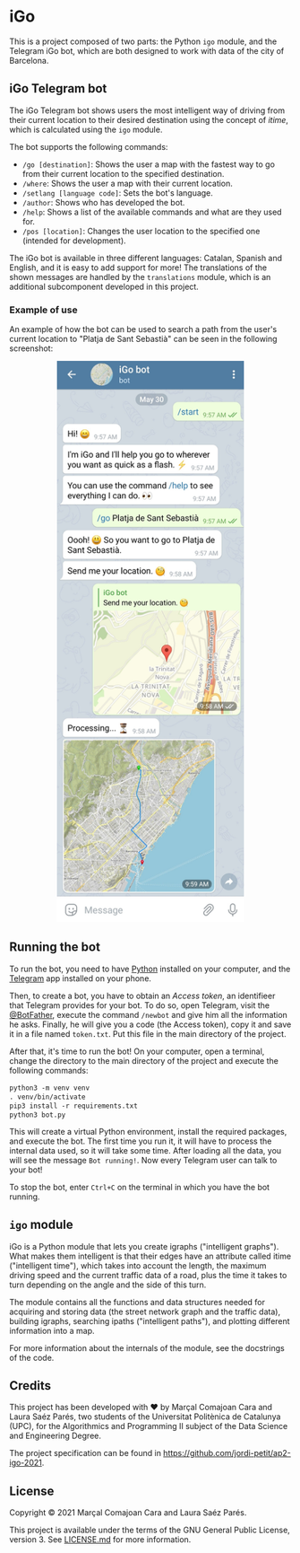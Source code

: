 # iGo

This is a project composed of two parts: the Python `igo` module, and the Telegram iGo bot, which are both
designed to work with data of the city of Barcelona.

## iGo Telegram bot

The iGo Telegram bot shows users the most intelligent way of driving from their current location to their
desired destination using the concept of *itime*, which is calculated using the `igo` module.

The bot supports the following commands:
 - `/go [destination]`: Shows the user a map with the fastest way to go from their current location to
   the specified destination. 
 - `/where`: Shows the user a map with their current location.
 - `/setlang [language code]`: Sets the bot's language.
 - `/author`: Shows who has developed the bot.
 - `/help`: Shows a list of the available commands and what are they used for.
 - `/pos [location]`: Changes the user location to the specified one (intended for development).

The iGo bot is available in three different languages: Catalan, Spanish and English, and it is easy
to add support for more! The translations of the shown messages are handled by the `translations` 
module, which is an additional subcomponent developed in this project.

### Example of use

An example of how the bot can be used to search a path from the user's current location to
"Platja de Sant Sebastià" can be seen in the following screenshot:

<p align="center">
  <img src="screenshot.png" height="1000">
</p>

## Running the bot

To run the bot, you need to have [Python](https://www.python.org/) installed on your computer,
and the [Telegram](https://telegram.org/) app installed on your phone.

Then, to create a bot, you have to obtain an *Access token*, an identifieer that Telegram provides for
your bot. To do so, open Telegram, visit the [@BotFather](https://telegram.me/botfather), execute the
command `/newbot` and give him all the information he asks. Finally, he will give you a code (the Access
token), copy it and save it in a file named `token.txt`. Put this file in the main directory of the project.

After that, it's time to run the bot! On your computer, open a terminal, change the directory to the
main directory of the project and execute the following commands:

    python3 -m venv venv
    . venv/bin/activate
    pip3 install -r requirements.txt 
    python3 bot.py

This will create a virtual Python environment, install the required packages, and execute the bot.
The first time you run it, it will have to process the internal data used, so it will take some
time. After loading all the data, you will see the message `Bot running!`. Now every Telegram user can
talk to your bot!

To stop the bot, enter `Ctrl+C` on the terminal in which you have the bot running.

## `igo` module

iGo is a Python module that lets you create igraphs ("intelligent graphs"). What makes them intelligent is
that their edges have an attribute called itime ("intelligent time"), which takes into account the 
length, the maximum driving speed and the current traffic data of a road, plus the time it takes to
turn depending on the angle and the side of this turn.

The module contains all the functions and data structures needed for acquiring and storing data
(the street network graph and the traffic data), building igraphs, searching ipaths ("intelligent 
paths"), and plotting different information into a map.

For more information about the internals of the module, see the docstrings of the code.

## Credits

This project has been developed with ❤️ by Marçal Comajoan Cara and Laura Saéz Parés, two students of the
Universitat Politènica de Catalunya (UPC), for the Algorithmics and Programming II subject of the Data
Science and Engineering Degree.

The project specification can be found in https://github.com/jordi-petit/ap2-igo-2021.

## License

Copyright © 2021 Marçal Comajoan Cara and Laura Saéz Parés.

This project is available under the terms of the GNU General Public License, version 3. See [LICENSE.md](LICENSE.md)
for more information.

